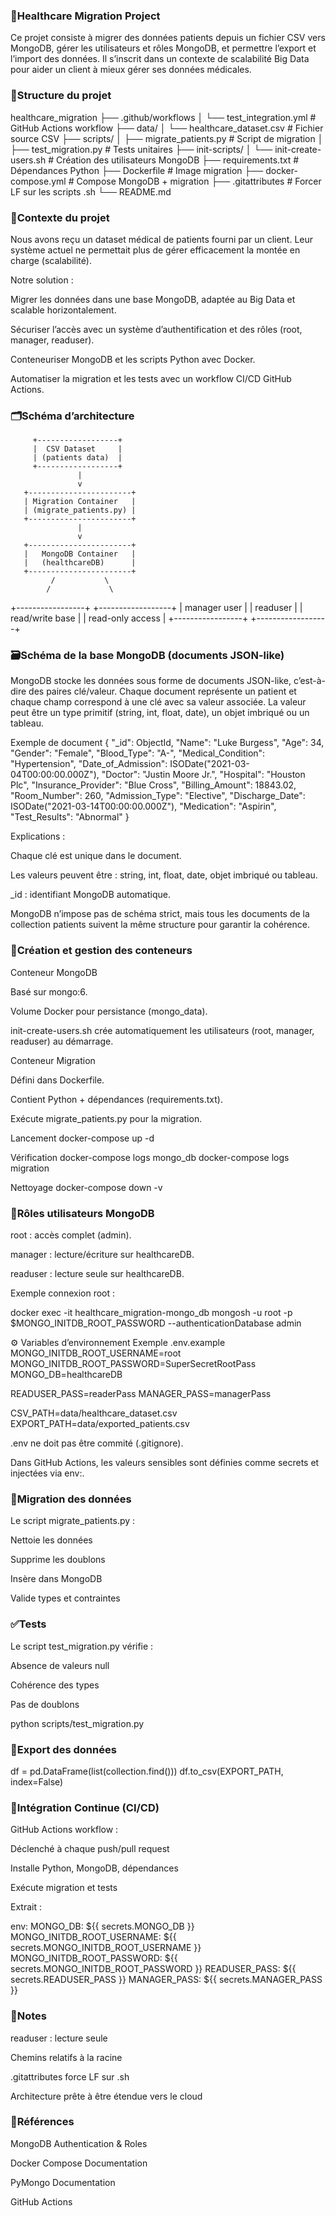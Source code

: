 ### 🏥Healthcare Migration Project

Ce projet consiste à migrer des données patients depuis un fichier CSV vers MongoDB, gérer les utilisateurs et rôles MongoDB, et permettre l’export et l’import des données.
Il s’inscrit dans un contexte de scalabilité Big Data pour aider un client à mieux gérer ses données médicales.
    
### 📂Structure du projet

healthcare_migration
├── .github/workflows
│   └── test_integration.yml          # GitHub Actions workflow
├── data/
│   └── healthcare_dataset.csv        # Fichier source CSV
├── scripts/
│   ├── migrate_patients.py           # Script de migration
│   ├── test_migration.py             # Tests unitaires
├── init-scripts/
│   └── init-create-users.sh          # Création des utilisateurs MongoDB
├── requirements.txt                  # Dépendances Python
├── Dockerfile                        # Image migration
├── docker-compose.yml                # Compose MongoDB + migration
├── .gitattributes                    # Forcer LF sur les scripts .sh
└── README.md



### 🎯Contexte du projet

Nous avons reçu un dataset médical de patients fourni par un client.
Leur système actuel ne permettait plus de gérer efficacement la montée en charge (scalabilité).

Notre solution :

Migrer les données dans une base MongoDB, adaptée au Big Data et scalable horizontalement.

Sécuriser l’accès avec un système d’authentification et des rôles (root, manager, readuser).

Conteneuriser MongoDB et les scripts Python avec Docker.

Automatiser la migration et les tests avec un workflow CI/CD GitHub Actions.

### 🗂️Schéma d’architecture
         +------------------+
         |  CSV Dataset     |
         | (patients data)  |
         +------------------+
                   |
                   v
       +-----------------------+
       | Migration Container   |
       | (migrate_patients.py) |
       +-----------------------+
                   |
                   v
       +-----------------------+
       |   MongoDB Container   |
       |   (healthcareDB)      |
       +-----------------------+
             /           \
            /             \
+-----------------+   +------------------+
|  manager user   |   |   readuser       |
| read/write base |   | read-only access |
+-----------------+   +------------------+

### 🗃️Schéma de la base MongoDB (documents JSON-like)

MongoDB stocke les données sous forme de documents JSON-like, c’est-à-dire des paires clé/valeur.
Chaque document représente un patient et chaque champ correspond à une clé avec sa valeur associée.
La valeur peut être un type primitif (string, int, float, date), un objet imbriqué ou un tableau.

Exemple de document
{
  "_id": ObjectId,
  "Name": "Luke Burgess",
  "Age": 34,
  "Gender": "Female",
  "Blood_Type": "A-",
  "Medical_Condition": "Hypertension",
  "Date_of_Admission": ISODate("2021-03-04T00:00:00.000Z"),
  "Doctor": "Justin Moore Jr.",
  "Hospital": "Houston Plc",
  "Insurance_Provider": "Blue Cross",
  "Billing_Amount": 18843.02,
  "Room_Number": 260,
  "Admission_Type": "Elective",
  "Discharge_Date": ISODate("2021-03-14T00:00:00.000Z"),
  "Medication": "Aspirin",
  "Test_Results": "Abnormal"
}

Explications :

Chaque clé est unique dans le document.

Les valeurs peuvent être : string, int, float, date, objet imbriqué ou tableau.

_id : identifiant MongoDB automatique.

MongoDB n’impose pas de schéma strict, mais tous les documents de la collection patients suivent la même structure pour garantir la cohérence.

### 🐳Création et gestion des conteneurs
Conteneur MongoDB

Basé sur mongo:6.

Volume Docker pour persistance (mongo_data).

init-create-users.sh crée automatiquement les utilisateurs (root, manager, readuser) au démarrage.

Conteneur Migration

Défini dans Dockerfile.

Contient Python + dépendances (requirements.txt).

Exécute migrate_patients.py pour la migration.

Lancement
docker-compose up -d

Vérification
docker-compose logs mongo_db
docker-compose logs migration

Nettoyage
docker-compose down -v

### 🔐Rôles utilisateurs MongoDB

root : accès complet (admin).

manager : lecture/écriture sur healthcareDB.

readuser : lecture seule sur healthcareDB.

Exemple connexion root :

docker exec -it healthcare_migration-mongo_db mongosh -u root -p $MONGO_INITDB_ROOT_PASSWORD --authenticationDatabase admin

⚙️ Variables d’environnement
Exemple .env.example
MONGO_INITDB_ROOT_USERNAME=root
MONGO_INITDB_ROOT_PASSWORD=SuperSecretRootPass
MONGO_DB=healthcareDB

READUSER_PASS=readerPass
MANAGER_PASS=managerPass

CSV_PATH=data/healthcare_dataset.csv
EXPORT_PATH=data/exported_patients.csv


.env ne doit pas être commité (.gitignore).

Dans GitHub Actions, les valeurs sensibles sont définies comme secrets et injectées via env:.

### 🚀Migration des données

Le script migrate_patients.py :

Nettoie les données

Supprime les doublons

Insère dans MongoDB

Valide types et contraintes

### ✅Tests

Le script test_migration.py vérifie :

Absence de valeurs null

Cohérence des types

Pas de doublons

python scripts/test_migration.py

### 💾Export des données
df = pd.DataFrame(list(collection.find()))
df.to_csv(EXPORT_PATH, index=False)

### 🔄Intégration Continue (CI/CD)

GitHub Actions workflow :

Déclenché à chaque push/pull request

Installe Python, MongoDB, dépendances

Exécute migration et tests

Extrait :

env:
  MONGO_DB: ${{ secrets.MONGO_DB }}
  MONGO_INITDB_ROOT_USERNAME: ${{ secrets.MONGO_INITDB_ROOT_USERNAME }}
  MONGO_INITDB_ROOT_PASSWORD: ${{ secrets.MONGO_INITDB_ROOT_PASSWORD }}
  READUSER_PASS: ${{ secrets.READUSER_PASS }}
  MANAGER_PASS: ${{ secrets.MANAGER_PASS }}

### 📌Notes

readuser : lecture seule

Chemins relatifs à la racine

.gitattributes force LF sur .sh

Architecture prête à être étendue vers le cloud

### 🔗Références

MongoDB Authentication & Roles

Docker Compose Documentation

PyMongo Documentation

GitHub Actions

